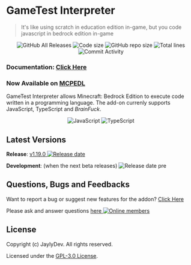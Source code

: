 # GameTest Interpreter
> It's like using scratch in education edition in-game, but you code javascript in bedrock edition in-game

<p align="center">
  <img src="https://img.shields.io/github/downloads/jaylydev/interpreter/total.svg" alt="GitHub All Releases"/>
  <img src="https://img.shields.io/github/languages/code-size/jaylydev/interpreter.svg" alt="Code size"/>
  <img src="https://img.shields.io/github/repo-size/jaylydev/interpreter.svg" alt="GitHub repo size"/>
  <img src="https://img.shields.io/tokei/lines/github/jaylydev/interpreter" alt="Total lines"/>
  <img src="https://img.shields.io/github/commit-activity/m/jaylydev/interpreter" alt="Commit Activity"/>
</p>

### Documentation: [Click Here](./docs/README.md)
### Now Available on [MCPEDL](https://mcpedl.com/gametest-interpreter/)

GameTest Interpreter allows Minecraft: Bedrock Edition to execute code written in a programming language. The add-on currenly supports JavaScript, TypeScript and *BrainFuck*.

<p align="center">
  <img src="https://user-images.githubusercontent.com/65847850/162752425-5ce8764b-c569-4d58-95c4-9d80a8e705ec.png" alt="JavaScript">
  <img src="https://user-images.githubusercontent.com/65847850/162749474-475d664c-db59-4db3-aa59-6b5698b2542b.png" alt="TypeScript">
</p>

## Latest Versions

**Release**: <a href="https://github.com/JaylyDev/interpreter/releases/latest"/>v1.19.0 <img src="https://img.shields.io/github/release-date/jaylydev/interpreter" alt="Release date"/></a>

**Development**: (when the next beta releases) <img src="https://img.shields.io/github/release-date-pre/jaylydev/interpreter" alt="Release date pre"/>

## Questions, Bugs and Feedbacks

Want to report a bug or suggest new features for the addon? [Click Here](https://github.com/JaylyDev/interpreter/issues/new/choose)

Please ask and answer questions <a href="https://discord.gg/5m6GqM7vYN"/>here <img src="https://img.shields.io/discord/570758760373420033" alt="Online members"></a>

## License

Copyright (c) JaylyDev. All rights reserved.

Licensed under the [GPL-3.0 License](https://github.com/JaylyDev/interpreter/blob/main/LICENSE).
